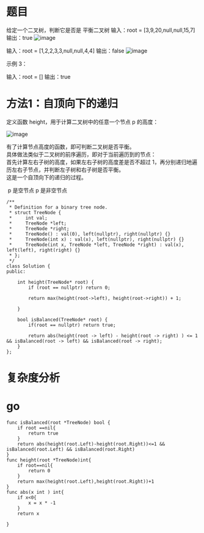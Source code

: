 # 题目
给定一个二叉树，判断它是否是 
平衡二叉树
输入：root = [3,9,20,null,null,15,7]
输出：true
![image](https://github.com/17230592226/LeetCode/assets/57279736/0393a610-ef7e-445b-874f-1740acb71b25)


输入：root = [1,2,2,3,3,null,null,4,4]
输出：false
![image](https://github.com/17230592226/LeetCode/assets/57279736/5a83e775-d6fc-46e6-818a-bbfae9ee39a5)


示例 3：

输入：root = []
输出：true


# 方法1：自顶向下的递归
定义函数 height，用于计算二叉树中的任意一个节点 p 的高度：

![image](https://github.com/17230592226/LeetCode/assets/57279736/00de50cb-89d7-47ae-9b0b-98c84d4a411a)

有了计算节点高度的函数，即可判断二叉树是否平衡。</br>
具体做法类似于二叉树的前序遍历，即对于当前遍历到的节点：</br>
首先计算左右子树的高度，如果左右子树的高度差是否不超过 1，再分别递归地遍历左右子节点，并判断左子树和右子树是否平衡。</br>
这是一个自顶向下的递归的过程。

​ 
p 是空节点
p 是非空节点

```
/**
 * Definition for a binary tree node.
 * struct TreeNode {
 *     int val;
 *     TreeNode *left;
 *     TreeNode *right;
 *     TreeNode() : val(0), left(nullptr), right(nullptr) {}
 *     TreeNode(int x) : val(x), left(nullptr), right(nullptr) {}
 *     TreeNode(int x, TreeNode *left, TreeNode *right) : val(x), left(left), right(right) {}
 * };
 */
class Solution {
public:

    int height(TreeNode* root) {
        if (root == nullptr) return 0;

        return max(height(root->left), height(root->right)) + 1;

    }

    bool isBalanced(TreeNode* root) {
        if(root == nullptr) return true;
        
        return abs(height(root -> left) - height(root -> right) ) <= 1 && isBalanced(root -> left) && isBalanced(root -> right);    
    }
};
```

# 复杂度分析
 
# go
```
func isBalanced(root *TreeNode) bool {
    if root ==nil{
        return true
    }
    return abs(height(root.Left)-height(root.Right))<=1 && isBalanced(root.Left) && isBalanced(root.Right)
}
func height(root *TreeNode)int{
    if root==nil{
        return 0
    }
    return max(height(root.Left),height(root.Right))+1
}
func abs(x int ) int{
    if x<0{
        x = x * -1
    }
    return x

}
```
